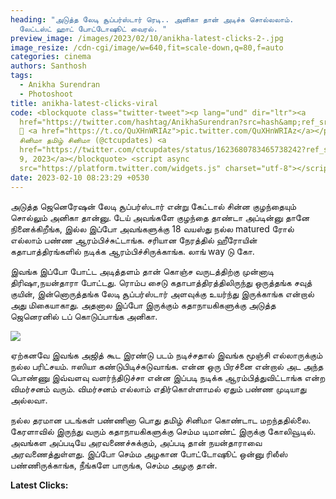 ```yaml
---
heading: "அடுத்த லேடி சூப்பர்ஸ்டார் ரெடி.. அனிகா தான் அடிச்சு சொல்லலாம்.
  லேட்டஸ்ட் ஹாட் போட்டோஷூட் வைரல். "
preview_image: /images/2023/02/10/anikha-latest-clicks-2-.jpg
image_resize: /cdn-cgi/image/w=640,fit=scale-down,q=80,f=auto
categories: cinema
authors: Santhosh
tags:
  - Anikha Surendran
  - Photoshoot
title: anikha-latest-clicks-viral
code: <blockquote class="twitter-tweet"><p lang="und" dir="ltr"><a
  href="https://twitter.com/hashtag/AnikhaSurendran?src=hash&amp;ref_src=twsrc%5Etfw">#AnikhaSurendran</a>
  🤎 <a href="https://t.co/QuXHnWRIAz">pic.twitter.com/QuXHnWRIAz</a></p>&mdash;
  சினிமா தமிழ் சினிமா (@ctcupdates) <a
  href="https://twitter.com/ctcupdates/status/1623680783465738242?ref_src=twsrc%5Etfw">February
  9, 2023</a></blockquote> <script async
  src="https://platform.twitter.com/widgets.js" charset="utf-8"></script>
date: 2023-02-10 08:23:29 +0530
---
```

அடுத்த ஜெனெரேஷன் லேடி சூப்பர்ஸ்டார் என்று கேட்டால் சின்ன குழந்தையும் சொல்லும் அனிகா தான்னு. டேய் அவங்களே குழந்தை தாண்டா அப்டின்னு தானே நினைக்கிறீங்க, இல்ல இப்போ அவங்களுக்கு 18 வயஸ்து நல்ல matured ரோல் எல்லாம் பண்ண ஆரம்பிச்சுட்டாங்க. சரியான நேரத்தில் ஹீரோயின் கதாபாத்திரங்களில் நடிக்க ஆரம்பிச்சிருக்காங்க. லாங் way டு கோ.

இவங்க இப்போ போட்ட அடித்தளம் தான் கொஞ்ச வருடத்திற்கு முன்னாடி திரிஷா,நயன்தாரா போட்டது. ரொம்ப சைடு கதாபாத்திரத்திலிருந்து ஒருத்தங்க சவுத் குயின், இன்னொருத்தங்க லேடி சூப்பர்ஸ்டார் அளவுக்கு உயர்ந்து இருக்காங்க என்றால் அது மிகையாகாது. அதனால இப்போ இருக்கும் கதாநாயகிகளுக்கு அடுத்த ஜெனெரனில் டப் கொடுப்பாங்க அனிகா.

![](/images/2023/02/10/anikha-latest-clicks-1-.jpg)

ஏற்கனவே இவங்க அஜித் கூட இரண்டு படம் நடிச்சதால் இவங்க மூஞ்சி எல்லாருக்கும் நல்ல பரிட்சயம். ஈஸியா கண்டுபிடிச்சுடுவாங்க. என்ன ஒரு பிரச்னை என்றால் அட அந்த பொண்ணு இவ்வளவு வளர்ந்திடுச்சா என்ன இப்படி நடிக்க ஆரம்பித்துவிட்டாங்க என்ற விமர்சனம் வரும். விமர்சனம் எல்லாம் எதிர்கொள்ளாமல் ஏதும் பண்ண முடியாது அல்லவா.

நல்ல தரமான படங்கள் பண்ணினா பொது தமிழ் சினிமா கொண்டாட மறந்ததில்லை. கேரளாவில் இருந்து வரும் கதாநாயகிகளுக்கு செம்ம டிமாண்ட் இருக்கு கோலிவூடில். அவங்கள அப்படியே அரவணைச்சுக்கும், அப்படி தான் நயன்தாராவை அரவணைத்துள்ளது. இப்போ செம்ம அழகான போட்டோஷூட் ஒன்னு ரிலீஸ் பண்ணிருக்காங்க, நீங்களே பாருங்க, செம்ம அழகு தான். 

**L﻿atest Clicks:**